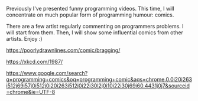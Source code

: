 Previously I've presented funny programming videos. This time, I will concentrate on much popular form of programming humour: comics.

There are a few artist regularly commenting on programmers problems. I will start from them. Then, I will show some influential comics from other artists. Enjoy :)

https://poorlydrawnlines.com/comic/bragging/

https://xkcd.com/1987/

https://www.google.com/search?q=programming+comics&oq=programming+comic&aqs=chrome.0.0i20i263i512j69i57j0i512j0i20i263i512j0i22i30l2j0i10i22i30j69i60.4431j0j7&sourceid=chrome&ie=UTF-8